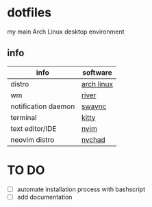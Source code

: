 # dotfiles
my main Arch Linux desktop environment

## info

| info                  | software          | 
| ---------             | ----------------- |
| distro                | [arch linux](archlinux.org)   |
| wm                    | [river](https://codeberg.org/river/river)  |
| notification daemon   | [swaync](https://github.com/ErikReider/SwayNotificationCenter) |
| terminal              | [kitty](https://github.com/kovidgoyal/kitty)  |
| text editor/IDE       | [nvim](https://github.com/neovim/neovim)      |
| neovim distro         | [nvchad](https://nvchad.com)    |


# TO DO
- [ ] automate installation process with bashscript
- [ ] add documentation

